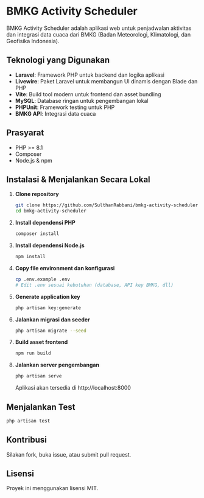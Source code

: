 
# BMKG Activity Scheduler

BMKG Activity Scheduler adalah aplikasi web untuk penjadwalan aktivitas dan integrasi data cuaca dari BMKG (Badan Meteorologi, Klimatologi, dan Geofisika Indonesia).

## Teknologi yang Digunakan

- **Laravel**: Framework PHP untuk backend dan logika aplikasi
- **Livewire**: Paket Laravel untuk membangun UI dinamis dengan Blade dan PHP
- **Vite**: Build tool modern untuk frontend dan asset bundling
- **MySQL**: Database ringan untuk pengembangan lokal
- **PHPUnit**: Framework testing untuk PHP
- **BMKG API**: Integrasi data cuaca

## Prasyarat

- PHP >= 8.1
- Composer
- Node.js & npm

## Instalasi & Menjalankan Secara Lokal

1. **Clone repository**
	```bash
	git clone https://github.com/SulthanRabbani/bmkg-activity-scheduler.git
	cd bmkg-activity-scheduler
	```

2. **Install dependensi PHP**
	```bash
	composer install
	```

3. **Install dependensi Node.js**
	```bash
	npm install
	```

4. **Copy file environment dan konfigurasi**
	```bash
	cp .env.example .env
	# Edit .env sesuai kebutuhan (database, API key BMKG, dll)
	```

5. **Generate application key**
	```bash
	php artisan key:generate
	```

6. **Jalankan migrasi dan seeder**
	```bash
	php artisan migrate --seed
	```

7. **Build asset frontend**
	```bash
	npm run build
	```

8. **Jalankan server pengembangan**
	```bash
	php artisan serve
	```
	Aplikasi akan tersedia di http://localhost:8000

## Menjalankan Test

```bash
php artisan test
```

## Kontribusi

Silakan fork, buka issue, atau submit pull request.

## Lisensi

Proyek ini menggunakan lisensi MIT.
